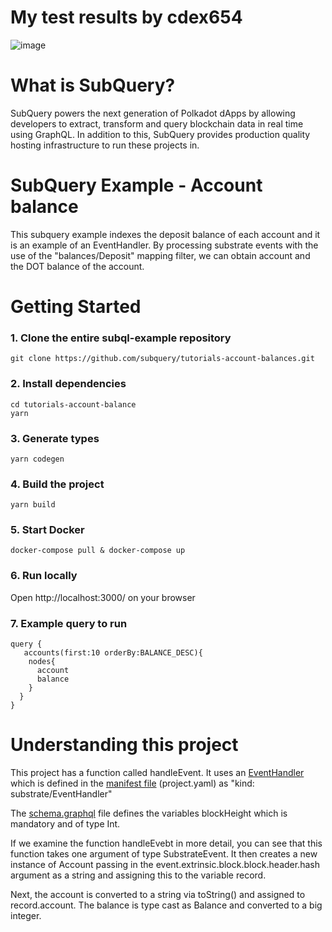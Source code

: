 # My test results by cdex654
![image](https://user-images.githubusercontent.com/82648558/141740242-bc6b2936-b054-44a8-9e08-c76482dc51c6.png)


# What is SubQuery?

SubQuery powers the next generation of Polkadot dApps by allowing developers to extract, transform and query blockchain data in real time using GraphQL. In addition to this, SubQuery provides production quality hosting infrastructure to run these projects in.

# SubQuery Example - Account balance

This subquery example indexes the deposit balance of each account and it is an example of an EventHandler. By processing substrate events with the use of the "balances/Deposit" mapping filter, we can obtain account and the DOT balance of the account.

# Getting Started

### 1. Clone the entire subql-example repository

```shell
git clone https://github.com/subquery/tutorials-account-balances.git

```

### 2. Install dependencies

```shell
cd tutorials-account-balance
yarn
```

### 3. Generate types

```shell
yarn codegen
```

### 4. Build the project

```shell
yarn build
```

### 5. Start Docker

```shell
docker-compose pull & docker-compose up
```

### 6. Run locally

Open http://localhost:3000/ on your browser

### 7. Example query to run

```shell
query {
   accounts(first:10 orderBy:BALANCE_DESC){
    nodes{
      account
      balance
    }
  }
}
```

# Understanding this project

This project has a function called handleEvent. It uses an [EventHandler](https://doc.subquery.network/create/mapping#event-handler) which is defined in the [manifest file](https://doc.subquery.network/create/manifest.html) (project.yaml) as "kind: substrate/EventHandler"

The [schema.graphql](https://doc.subquery.network/create/graphql.html) file defines the variables blockHeight which is mandatory and of type Int.

If we examine the function handleEvebt in more detail, you can see that this function takes one argument of type SubstrateEvent. It then creates a new instance of Account passing in the event.extrinsic.block.block.header.hash argument as a string and assigning this to the variable record.

Next, the account is converted to a string via toString() and assigned to record.account. The balance is type cast as Balance and converted to a big integer.
